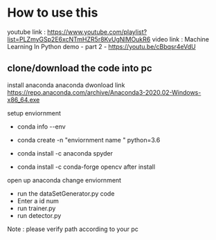 # How to use this 

youtube link : https://www.youtube.com/playlist?list=PLZmyGSp2E6xcNTmHZR5r8KvUgNlMOukR6
video link : Machine Learning In Python  demo - part 2 - https://youtu.be/cBbqsr4eVdU
## clone/download  the code into pc 

install anaconda
anaconda dwonload link https://repo.anaconda.com/archive/Anaconda3-2020.02-Windows-x86_64.exe

setup enviornment
* conda info --env

* conda create -n "enviornment name " python=3.6

* conda install -c anaconda spyder

* conda install -c conda-forge opencv
after install 

open up anaconda change enviornment
* run the dataSetGenerator.py code 
* Enter a id num
* run trainer.py
* run detector.py

Note : please verify path according to your pc
